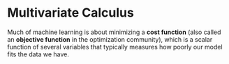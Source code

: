 # Multivariate Calculus

Much of machine learning is about minimizing a **cost function** (also
called an **objective function** in the optimization community), which
is a scalar function of several variables that typically measures how
poorly our model fits the data we have.



```{tableofcontents}
```